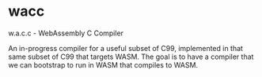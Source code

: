 # wacc

w.a.c.c - WebAssembly C Compiler

An in-progress compiler for a useful subset of C99, implemented in that same subset of C99 that targets WASM. The goal is to have a compiler that we can bootstrap to run in WASM that compiles to WASM.
